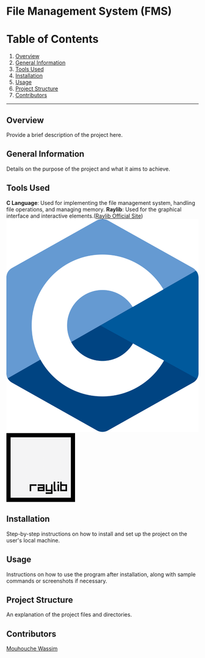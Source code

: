 # File Management System (FMS)
# Table of Contents

1. [Overview](#overview)
2. [General Information](#general-information)
3. [Tools Used](#tools-used)
4. [Installation](#installation)
5. [Usage](#usage)
6. [Project Structure](#project-structure)
7. [Contributors](#contributors)

---

## Overview
Provide a brief description of the project here.

## General Information
Details on the purpose of the project and what it aims to achieve.

## Tools Used
**C Language**: Used for implementing the file management system, handling file operations, and managing memory.
**Raylib**: Used for the graphical interface and interactive elements.([Raylib Official Site](https://www.raylib.com))
![C Language Logo](/images/C_Programming_Language.svg%201.png)
![Raylib Logo](/images/raylib_180x180.png)

## Installation
Step-by-step instructions on how to install and set up the project on the user's local machine.

## Usage
Instructions on how to use the program after installation, along with sample commands or screenshots if necessary.

## Project Structure
An explanation of the project files and directories.

## Contributors
[Mouhouche Wassim](https://github.com/wassimmho)
